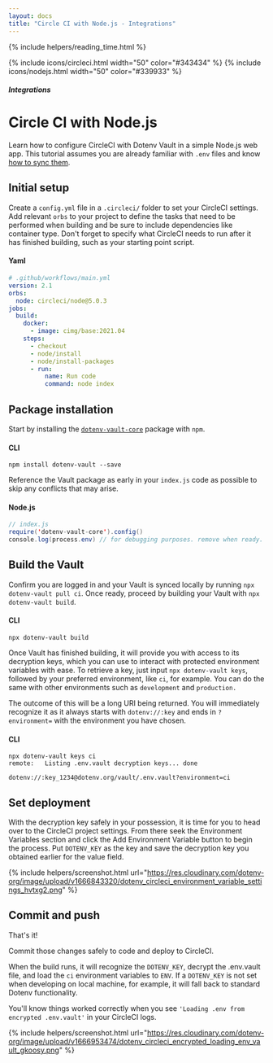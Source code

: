 ```yaml
---
layout: docs
title: "Circle CI with Node.js - Integrations"
---
```


{% include helpers/reading_time.html %}

{% include icons/circleci.html width="50" color="#343434" %}
{% include icons/nodejs.html width="50" color="#339933" %}

##### Integrations

# __Circle CI with Node.js__

Learn how to configure CircleCI with Dotenv Vault in a simple Node.js web app. This tutorial assumes you are already familiar with `.env` files and know [how to sync them](/docs/tutorials/sync).

## Initial setup
Create a `config.yml` file in a `.circleci/` folder to set your CircleCI settings. Add relevant `orbs` to your project to define the tasks that need to be performed when building and be sure to include dependencies like container type. Don't forget to specify what CircleCI needs to run after it has finished building, such as your starting point script.

#### Yaml

```yml
# .github/workflows/main.yml
version: 2.1
orbs:
  node: circleci/node@5.0.3
jobs:
  build:
    docker:
      - image: cimg/base:2021.04
    steps:
      - checkout
      - node/install
      - node/install-packages
      - run:
          name: Run code
          command: node index
```

## Package installation
Start by installing the [`dotenv-vault-core`](https://github.com/dotenv-org/dotenv-vault-core) package with `npm`.


#### CLI
```shell
npm install dotenv-vault --save
```

Reference the Vault package as early in your `index.js` code as possible to skip any conflicts that may arise.

#### Node.js

```java
// index.js
require('dotenv-vault-core').config()
console.log(process.env) // for debugging purposes. remove when ready.
```

## Build the Vault
Confirm you are logged in and your Vault is synced locally by running `npx dotenv-vault pull ci`. Once ready, proceed by building your Vault with `npx dotenv-vault build`.

#### CLI

```shell
npx dotenv-vault build
```

Once Vault has finished building, it will provide you with access to its decryption keys, which you can use to interact with protected environment variables with ease. To retrieve a key, just input `npx dotenv-vault keys`, followed by your preferred environment, like `ci`, for example. You can do the same with other environments such as `development` and `production.`

The outcome of this will be a long URI being returned. You will immediately recognize it as it always starts with `dotenv://:key` and ends in `?environment=` with the environment you have chosen.

#### CLI  

```shell
npx dotenv-vault keys ci
remote:   Listing .env.vault decryption keys... done

dotenv://:key_1234@dotenv.org/vault/.env.vault?environment=ci
```

## Set deployment
With the decryption key safely in your possession, it is time for you to head over to the CircleCI project settings. From there seek the Environment Variables section and click the Add Environment Variable button to begin the process. Put `DOTENV_KEY` as the key and save the decryption key you obtained earlier for the value field.

{% include helpers/screenshot.html url="https://res.cloudinary.com/dotenv-org/image/upload/v1666843320/dotenv_circleci_environment_variable_settings_hvtxg2.png" %} 

## Commit and push

That's it!

Commit those changes safely to code and deploy to CircleCI.

When the build runs, it will recognize the `DOTENV_KEY`, decrypt the .env.vault file, and load the `ci` environment variables to `ENV`. If a `DOTENV_KEY` is not set when developing on local machine, for example, it will fall back to standard Dotenv functionality.

You'll know things worked correctly when you see `'Loading .env from encrypted .env.vault'` in your CircleCI logs.

{% include helpers/screenshot.html url="https://res.cloudinary.com/dotenv-org/image/upload/v1666953474/dotenv_circleci_encrypted_loading_env_vault_gkoosy.png" %}
